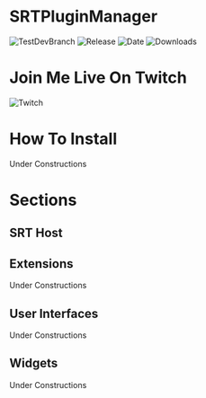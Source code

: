 # SRTPluginManager
![TestDevBranch](https://img.shields.io/github/workflow/status/SpeedrunTooling/SRTPluginManager/Publish?label=latest%20build&style=for-the-badge)
![Release](https://img.shields.io/github/v/release/SpeedrunTooling/SRTPluginManager?label=current%20release&style=for-the-badge)
![Date](https://img.shields.io/github/release-date/SpeedrunTooling/SRTPluginManager?style=for-the-badge)
![Downloads](https://img.shields.io/github/downloads/SpeedrunTooling/SRTPluginManager/total?color=%23007EC6&style=for-the-badge)

# Join Me Live On Twitch
![Twitch](https://img.shields.io/twitch/status/videogameroulette?style=for-the-badge)

# How To Install
Under Constructions

# Sections
## SRT Host
[](https://cdn.discordapp.com/attachments/551840398016774193/865877964464586772/unknown.png)

## Extensions
Under Constructions

## User Interfaces
Under Constructions

## Widgets
Under Constructions
